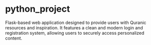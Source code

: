 # python_project
Flask-based web application designed to provide users with Quranic resources and inspiration. It features a clean and modern login and registration system, allowing users to securely access personalized content.
